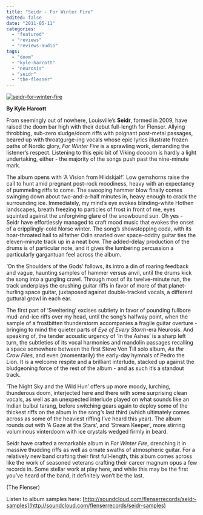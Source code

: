 ```yaml
---
title: "Seidr - For Winter Fire"
edited: false
date: "2011-05-11"
categories:
  - "featured"
  - "reviews"
  - "reviews-audio"
tags:
  - "doom"
  - "kyle-harcott"
  - "neurosis"
  - "seidr"
  - "the-flesner"
---
```


[![](http://www.hellbound.ca/wp-content/uploads/2011/05/seidr-for-winter-fire.jpg "seidr-for-winter-fire")](http://www.hellbound.ca/wp-content/uploads/2011/05/seidr-for-winter-fire.jpg)

**By Kyle Harcott**

From seemingly out of nowhere, Louisville’s **Seidr**, formed in 2009, have raised the doom bar high with their debut full-length for Flenser. Allying throbbing, sub-zero sludge/doom riffs with poignant post-metal passages, beared up with throatgurge-ing vocals whose epic lyrics illustrate frozen paths of Nordic glory, _For Winter Fire_ is a sprawling work, demanding the listener’s respect. Listening to this epic bit of Viking doooom is hardly a light undertaking, either - the majority of the songs push past the nine-minute mark.

The album opens with ‘A Vision from Hlidskjalf’. Low gemshorns raise the call to hunt amid pregnant post-rock moodiness, heavy with an expectancy of pummeling riffs to come. The swooping hammer blow finally comes swinging down about two-and-a-half minutes in, heavy enough to crack the surrounding ice. Immediately, my mind’s eye evokes blinding-white Hothen landscapes, breath freezing to particles of frost in front of me, eyes squinted against the unforgiving glare of the snowbound sun. Oh yes - Seidr have effortlessly managed to craft mood music that evokes the onset of a cripplingly-cold Norse winter. The song’s showstopping coda, with its hoar-throated hail to allfather Odin snarled over space-oddity guitar ties the eleven-minute track up in a neat bow. The added-delay production of the drums is of particular note, and it gives the lumbering percussion a particularly gargantuan feel across the album.

‘On the Shoulders of the Gods’ follows, its intro a din of roaring feedback and vague, haunting samples of hammer versus anvil, until the drums kick the song into a gurgling crawl. Through most of its twelve-minute run, the track underplays the crushing guitar riffs in favor of more of that planet-hurling space guitar, juxtaposed against double-tracked vocals, a different guttural growl in each ear.

The first part of ‘Sweltering’ excises subtlety in favor of pounding fullbore mud-and-ice riffs over my head, until the song’s halfway point, when the sample of a frostbitten thunderstorm accompanies a fragile guitar overture - bringing to mind the quieter parts of _Eye of Every Storm_\-era Neurosis. And speaking of, the tender acoustic urgency of ‘In the Ashes’ is a sharp left turn, the subtleties of its vocal harmonies and mandolin passages recalling a space somewhere between the first Steve Von Till solo album, _As the Crow Flies_, and even (momentarily) the early-day hymnals of Pedro the Lion. It is a welcome respite and a brilliant interlude, stacked up against the bludgeoning force of the rest of the album - and as such it’s a standout track.

‘The Night Sky and the Wild Hun’ offers up more moody, lurching, thunderous doom, interjected here and there with some surprising clean vocals, as well as an unexpected interlude played on what sounds like an Indian bulbul tarang, before switching gears again to deploy some of the thickest riffs on the album in the song’s last third (which ultimately comes across as some of the heaviest riffing I’ve heard this year). The album rounds out with ‘A Gaze at the Stars’, and ‘Stream Keeper’, more stirring voluminous vinterdoom with ice crystals wedged firmly in beard.

Seidr have crafted a remarkable album in _For Winter Fire_, drenching it in massive thudding riffs as well as ornate swaths of atmospheric guitar. For a relatively new band crafting their first full-length, this album comes across like the work of seasoned veterans crafting their career magnum opus a few records in. Some stellar work at play here, and while this may be the first you’ve heard of the band, it definitely won’t be the last.

(The Flenser)

Listen to album samples here: [http://soundcloud.com/flenserrecords/seidr-samples](http://soundcloud.com/flenserrecords/seidr-samples)
